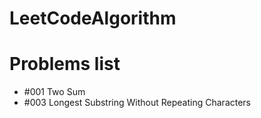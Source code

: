 # LeetCodeAlgorithm

# Problems list
+ #001 Two Sum
+ #003 Longest Substring Without Repeating Characters  

